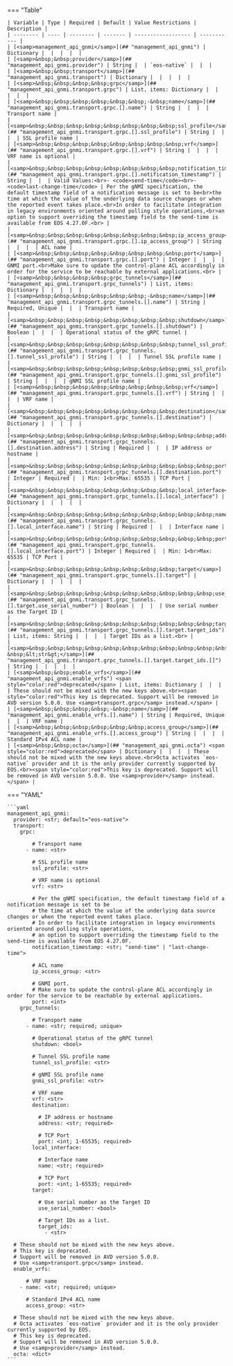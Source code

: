 <!--
  ~ Copyright (c) 2024 Arista Networks, Inc.
  ~ Use of this source code is governed by the Apache License 2.0
  ~ that can be found in the LICENSE file.
  -->
=== "Table"

    | Variable | Type | Required | Default | Value Restrictions | Description |
    | -------- | ---- | -------- | ------- | ------------------ | ----------- |
    | [<samp>management_api_gnmi</samp>](## "management_api_gnmi") | Dictionary |  |  |  |  |
    | [<samp>&nbsp;&nbsp;provider</samp>](## "management_api_gnmi.provider") | String |  | `eos-native` |  |  |
    | [<samp>&nbsp;&nbsp;transport</samp>](## "management_api_gnmi.transport") | Dictionary |  |  |  |  |
    | [<samp>&nbsp;&nbsp;&nbsp;&nbsp;grpc</samp>](## "management_api_gnmi.transport.grpc") | List, items: Dictionary |  |  |  |  |
    | [<samp>&nbsp;&nbsp;&nbsp;&nbsp;&nbsp;&nbsp;-&nbsp;name</samp>](## "management_api_gnmi.transport.grpc.[].name") | String |  |  |  | Transport name |
    | [<samp>&nbsp;&nbsp;&nbsp;&nbsp;&nbsp;&nbsp;&nbsp;&nbsp;ssl_profile</samp>](## "management_api_gnmi.transport.grpc.[].ssl_profile") | String |  |  |  | SSL profile name |
    | [<samp>&nbsp;&nbsp;&nbsp;&nbsp;&nbsp;&nbsp;&nbsp;&nbsp;vrf</samp>](## "management_api_gnmi.transport.grpc.[].vrf") | String |  |  |  | VRF name is optional |
    | [<samp>&nbsp;&nbsp;&nbsp;&nbsp;&nbsp;&nbsp;&nbsp;&nbsp;notification_timestamp</samp>](## "management_api_gnmi.transport.grpc.[].notification_timestamp") | String |  |  | Valid Values:<br>- <code>send-time</code><br>- <code>last-change-time</code> | Per the gNMI specification, the default timestamp field of a notification message is set to be<br>the time at which the value of the underlying data source changes or when the reported event takes place.<br>In order to facilitate integration in legacy environments oriented around polling style operations,<br>an option to support overriding the timestamp field to the send-time is available from EOS 4.27.0F.<br> |
    | [<samp>&nbsp;&nbsp;&nbsp;&nbsp;&nbsp;&nbsp;&nbsp;&nbsp;ip_access_group</samp>](## "management_api_gnmi.transport.grpc.[].ip_access_group") | String |  |  |  | ACL name |
    | [<samp>&nbsp;&nbsp;&nbsp;&nbsp;&nbsp;&nbsp;&nbsp;&nbsp;port</samp>](## "management_api_gnmi.transport.grpc.[].port") | Integer |  |  |  | GNMI port.<br>Make sure to update the control-plane ACL accordingly in order for the service to be reachable by external applications.<br> |
    | [<samp>&nbsp;&nbsp;&nbsp;&nbsp;grpc_tunnels</samp>](## "management_api_gnmi.transport.grpc_tunnels") | List, items: Dictionary |  |  |  |  |
    | [<samp>&nbsp;&nbsp;&nbsp;&nbsp;&nbsp;&nbsp;-&nbsp;name</samp>](## "management_api_gnmi.transport.grpc_tunnels.[].name") | String | Required, Unique |  |  | Transport name |
    | [<samp>&nbsp;&nbsp;&nbsp;&nbsp;&nbsp;&nbsp;&nbsp;&nbsp;shutdown</samp>](## "management_api_gnmi.transport.grpc_tunnels.[].shutdown") | Boolean |  |  |  | Operational status of the gRPC tunnel |
    | [<samp>&nbsp;&nbsp;&nbsp;&nbsp;&nbsp;&nbsp;&nbsp;&nbsp;tunnel_ssl_profile</samp>](## "management_api_gnmi.transport.grpc_tunnels.[].tunnel_ssl_profile") | String |  |  |  | Tunnel SSL profile name |
    | [<samp>&nbsp;&nbsp;&nbsp;&nbsp;&nbsp;&nbsp;&nbsp;&nbsp;gnmi_ssl_profile</samp>](## "management_api_gnmi.transport.grpc_tunnels.[].gnmi_ssl_profile") | String |  |  |  | gNMI SSL profile name |
    | [<samp>&nbsp;&nbsp;&nbsp;&nbsp;&nbsp;&nbsp;&nbsp;&nbsp;vrf</samp>](## "management_api_gnmi.transport.grpc_tunnels.[].vrf") | String |  |  |  | VRF name |
    | [<samp>&nbsp;&nbsp;&nbsp;&nbsp;&nbsp;&nbsp;&nbsp;&nbsp;destination</samp>](## "management_api_gnmi.transport.grpc_tunnels.[].destination") | Dictionary |  |  |  |  |
    | [<samp>&nbsp;&nbsp;&nbsp;&nbsp;&nbsp;&nbsp;&nbsp;&nbsp;&nbsp;&nbsp;address</samp>](## "management_api_gnmi.transport.grpc_tunnels.[].destination.address") | String | Required |  |  | IP address or hostname |
    | [<samp>&nbsp;&nbsp;&nbsp;&nbsp;&nbsp;&nbsp;&nbsp;&nbsp;&nbsp;&nbsp;port</samp>](## "management_api_gnmi.transport.grpc_tunnels.[].destination.port") | Integer | Required |  | Min: 1<br>Max: 65535 | TCP Port |
    | [<samp>&nbsp;&nbsp;&nbsp;&nbsp;&nbsp;&nbsp;&nbsp;&nbsp;local_interface</samp>](## "management_api_gnmi.transport.grpc_tunnels.[].local_interface") | Dictionary |  |  |  |  |
    | [<samp>&nbsp;&nbsp;&nbsp;&nbsp;&nbsp;&nbsp;&nbsp;&nbsp;&nbsp;&nbsp;name</samp>](## "management_api_gnmi.transport.grpc_tunnels.[].local_interface.name") | String | Required |  |  | Interface name |
    | [<samp>&nbsp;&nbsp;&nbsp;&nbsp;&nbsp;&nbsp;&nbsp;&nbsp;&nbsp;&nbsp;port</samp>](## "management_api_gnmi.transport.grpc_tunnels.[].local_interface.port") | Integer | Required |  | Min: 1<br>Max: 65535 | TCP Port |
    | [<samp>&nbsp;&nbsp;&nbsp;&nbsp;&nbsp;&nbsp;&nbsp;&nbsp;target</samp>](## "management_api_gnmi.transport.grpc_tunnels.[].target") | Dictionary |  |  |  |  |
    | [<samp>&nbsp;&nbsp;&nbsp;&nbsp;&nbsp;&nbsp;&nbsp;&nbsp;&nbsp;&nbsp;use_serial_number</samp>](## "management_api_gnmi.transport.grpc_tunnels.[].target.use_serial_number") | Boolean |  |  |  | Use serial number as the Target ID |
    | [<samp>&nbsp;&nbsp;&nbsp;&nbsp;&nbsp;&nbsp;&nbsp;&nbsp;&nbsp;&nbsp;target_ids</samp>](## "management_api_gnmi.transport.grpc_tunnels.[].target.target_ids") | List, items: String |  |  |  | Target IDs as a list.<br> |
    | [<samp>&nbsp;&nbsp;&nbsp;&nbsp;&nbsp;&nbsp;&nbsp;&nbsp;&nbsp;&nbsp;&nbsp;&nbsp;-&nbsp;&lt;str&gt;</samp>](## "management_api_gnmi.transport.grpc_tunnels.[].target.target_ids.[]") | String |  |  |  |  |
    | [<samp>&nbsp;&nbsp;enable_vrfs</samp>](## "management_api_gnmi.enable_vrfs") <span style="color:red">deprecated</span> | List, items: Dictionary |  |  |  | These should not be mixed with the new keys above.<br><span style="color:red">This key is deprecated. Support will be removed in AVD version 5.0.0. Use <samp>transport.grpc</samp> instead.</span> |
    | [<samp>&nbsp;&nbsp;&nbsp;&nbsp;-&nbsp;name</samp>](## "management_api_gnmi.enable_vrfs.[].name") | String | Required, Unique |  |  | VRF name |
    | [<samp>&nbsp;&nbsp;&nbsp;&nbsp;&nbsp;&nbsp;access_group</samp>](## "management_api_gnmi.enable_vrfs.[].access_group") | String |  |  |  | Standard IPv4 ACL name |
    | [<samp>&nbsp;&nbsp;octa</samp>](## "management_api_gnmi.octa") <span style="color:red">deprecated</span> | Dictionary |  |  |  | These should not be mixed with the new keys above.<br>Octa activates `eos-native` provider and it is the only provider currently supported by EOS.<br><span style="color:red">This key is deprecated. Support will be removed in AVD version 5.0.0. Use <samp>provider</samp> instead.</span> |

=== "YAML"

    ```yaml
    management_api_gnmi:
      provider: <str; default="eos-native">
      transport:
        grpc:

            # Transport name
          - name: <str>

            # SSL profile name
            ssl_profile: <str>

            # VRF name is optional
            vrf: <str>

            # Per the gNMI specification, the default timestamp field of a notification message is set to be
            # the time at which the value of the underlying data source changes or when the reported event takes place.
            # In order to facilitate integration in legacy environments oriented around polling style operations,
            # an option to support overriding the timestamp field to the send-time is available from EOS 4.27.0F.
            notification_timestamp: <str; "send-time" | "last-change-time">

            # ACL name
            ip_access_group: <str>

            # GNMI port.
            # Make sure to update the control-plane ACL accordingly in order for the service to be reachable by external applications.
            port: <int>
        grpc_tunnels:

            # Transport name
          - name: <str; required; unique>

            # Operational status of the gRPC tunnel
            shutdown: <bool>

            # Tunnel SSL profile name
            tunnel_ssl_profile: <str>

            # gNMI SSL profile name
            gnmi_ssl_profile: <str>

            # VRF name
            vrf: <str>
            destination:

              # IP address or hostname
              address: <str; required>

              # TCP Port
              port: <int; 1-65535; required>
            local_interface:

              # Interface name
              name: <str; required>

              # TCP Port
              port: <int; 1-65535; required>
            target:

              # Use serial number as the Target ID
              use_serial_number: <bool>

              # Target IDs as a list.
              target_ids:
                - <str>

      # These should not be mixed with the new keys above.
      # This key is deprecated.
      # Support will be removed in AVD version 5.0.0.
      # Use <samp>transport.grpc</samp> instead.
      enable_vrfs:

          # VRF name
        - name: <str; required; unique>

          # Standard IPv4 ACL name
          access_group: <str>

      # These should not be mixed with the new keys above.
      # Octa activates `eos-native` provider and it is the only provider currently supported by EOS.
      # This key is deprecated.
      # Support will be removed in AVD version 5.0.0.
      # Use <samp>provider</samp> instead.
      octa: <dict>
    ```
